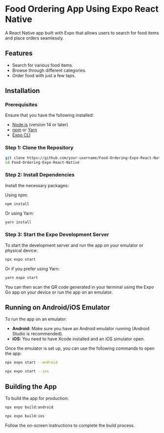 # Food Ordering App Using Expo React Native

A React Native app built with Expo that allows users to search for food items and place orders seamlessly.

## Features
- Search for various food items.
- Browse through different categories.
- Order food with just a few taps.

## Installation

### Prerequisites

Ensure that you have the following installed:
- [Node.js](https://nodejs.org/) (version 14 or later)
- [npm](https://www.npmjs.com/) or [Yarn](https://yarnpkg.com/)
- [Expo CLI](https://docs.expo.dev/get-started/installation/)

### Step 1: Clone the Repository

```bash
git clone https://github.com/your-username/Food-Ordering-Expo-React-Native.git
cd Food-Ordering-Expo-React-Native
```

### Step 2: Install Dependencies

Install the necessary packages:

Using npm:
```bash
npm install
```

Or using Yarn:
```bash
yarn install
```

### Step 3: Start the Expo Development Server

To start the development server and run the app on your emulator or physical device:

```bash
npx expo start
```

Or if you prefer using Yarn:

```bash
yarn expo start
```

You can then scan the QR code generated in your terminal using the Expo Go app on your device or run the app on an emulator.

## Running on Android/iOS Emulator

To run the app on an emulator:

- **Android:** Make sure you have an Android emulator running (Android Studio is recommended).
- **iOS:** You need to have Xcode installed and an iOS simulator open.

Once the emulator is set up, you can use the following commands to open the app:

```bash
npx expo start --android
```

```bash
npx expo start --ios
```

## Building the App

To build the app for production:

```bash
npx expo build:android
```

```bash
npx expo build:ios
```

Follow the on-screen instructions to complete the build process.
